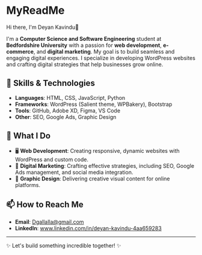 # MyReadMe
Hi there, I'm Deyan Kavindu👋

I'm a **Computer Science and Software Engineering** student at **Bedfordshire University** with a passion for **web development**, **e-commerce**, and **digital marketing**. My goal is to build seamless and engaging digital experiences. I specialize in developing WordPress websites and crafting digital strategies that help businesses grow online.

## 🔧 Skills & Technologies
- **Languages**: HTML, CSS, JavaScript, Python
- **Frameworks**: WordPress (Salient theme, WPBakery), Bootstrap
- **Tools**: GitHub, Adobe XD, Figma, VS Code
- **Other**: SEO, Google Ads, Graphic Design

## 💼 What I Do
- 🖥️ **Web Development**: Creating responsive, dynamic websites with WordPress and custom code.
- 🎯 **Digital Marketing**: Crafting effective strategies, including SEO, Google Ads management, and social media integration.
- 🎨 **Graphic Design**: Delivering creative visual content for online platforms.

## 📫 How to Reach Me
- **Email**: Dgallalla@gmail.com
- **LinkedIn**: www.linkedin.com/in/deyan-kavindu-4aa659283
---

✨ Let's build something incredible together! ✨
